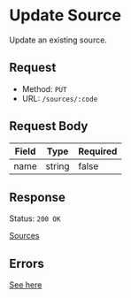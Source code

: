 # Update Source
Update an existing source.

## Request
- Method: `PUT`
- URL: `/sources/:code`

## Request Body
| Field | Type | Required |
| ----- | ---- | -------- |
| name | string | false |

## Response
Status: `200 OK`

[Sources](../../response/sources.md)

## Errors
[See here](../../response/error.md)
